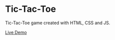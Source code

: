 # Tic-Tac-Toe
Tic-Tac-Toe game created with HTML, CSS and JS.  

[Live Demo](https://hlokman.github.io/Tic-Tac-Toe/)